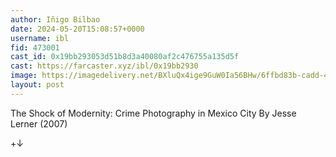 ```yaml
---
author: Iñigo Bilbao
date: 2024-05-20T15:08:57+0000
username: ibl
fid: 473001
cast_id: 0x19bb293053d51b8d3a40080af2c476755a135d5f
cast: https://farcaster.xyz/ibl/0x19bb2930
image: https://imagedelivery.net/BXluQx4ige9GuW0Ia56BHw/6ffbd83b-cadd-4a5a-cf47-9fffa4e87800/original
layout: post
---
```


The Shock of Modernity: Crime Photography in Mexico City
By Jesse Lerner (2007)

+↓

<img src='https://imagedelivery.net/BXluQx4ige9GuW0Ia56BHw/6ffbd83b-cadd-4a5a-cf47-9fffa4e87800/original' alt='' referrerpolicy='no-referrer'/>
